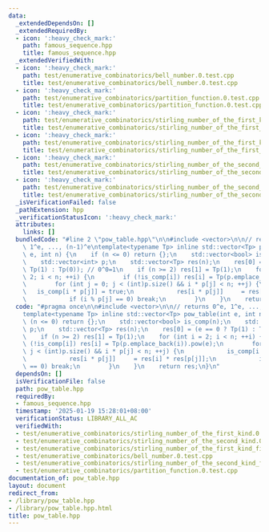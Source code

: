 ```yaml
---
data:
  _extendedDependsOn: []
  _extendedRequiredBy:
  - icon: ':heavy_check_mark:'
    path: famous_sequence.hpp
    title: famous_sequence.hpp
  _extendedVerifiedWith:
  - icon: ':heavy_check_mark:'
    path: test/enumerative_combinatorics/bell_number.0.test.cpp
    title: test/enumerative_combinatorics/bell_number.0.test.cpp
  - icon: ':heavy_check_mark:'
    path: test/enumerative_combinatorics/partition_function.0.test.cpp
    title: test/enumerative_combinatorics/partition_function.0.test.cpp
  - icon: ':heavy_check_mark:'
    path: test/enumerative_combinatorics/stirling_number_of_the_first_kind.0.test.cpp
    title: test/enumerative_combinatorics/stirling_number_of_the_first_kind.0.test.cpp
  - icon: ':heavy_check_mark:'
    path: test/enumerative_combinatorics/stirling_number_of_the_first_kind_fixed_k.0.test.cpp
    title: test/enumerative_combinatorics/stirling_number_of_the_first_kind_fixed_k.0.test.cpp
  - icon: ':heavy_check_mark:'
    path: test/enumerative_combinatorics/stirling_number_of_the_second_kind.0.test.cpp
    title: test/enumerative_combinatorics/stirling_number_of_the_second_kind.0.test.cpp
  - icon: ':heavy_check_mark:'
    path: test/enumerative_combinatorics/stirling_number_of_the_second_kind_fixed_k.0.test.cpp
    title: test/enumerative_combinatorics/stirling_number_of_the_second_kind_fixed_k.0.test.cpp
  _isVerificationFailed: false
  _pathExtension: hpp
  _verificationStatusIcon: ':heavy_check_mark:'
  attributes:
    links: []
  bundledCode: "#line 2 \"pow_table.hpp\"\n\n#include <vector>\n\n// returns 0^e,\
    \ 1^e, ..., (n-1)^e\ntemplate<typename Tp> inline std::vector<Tp> pow_table(int\
    \ e, int n) {\n    if (n <= 0) return {};\n    std::vector<bool> is_comp(n);\n\
    \    std::vector<int> p;\n    std::vector<Tp> res(n);\n    res[0] = (e == 0 ?\
    \ Tp(1) : Tp(0)); // 0^0=1\n    if (n >= 2) res[1] = Tp(1);\n    for (int i =\
    \ 2; i < n; ++i) {\n        if (!is_comp[i]) res[i] = Tp(p.emplace_back(i)).pow(e);\n\
    \        for (int j = 0; j < (int)p.size() && i * p[j] < n; ++j) {\n         \
    \   is_comp[i * p[j]] = true;\n            res[i * p[j]]     = res[i] * res[p[j]];\n\
    \            if (i % p[j] == 0) break;\n        }\n    }\n    return res;\n}\n"
  code: "#pragma once\n\n#include <vector>\n\n// returns 0^e, 1^e, ..., (n-1)^e\n\
    template<typename Tp> inline std::vector<Tp> pow_table(int e, int n) {\n    if\
    \ (n <= 0) return {};\n    std::vector<bool> is_comp(n);\n    std::vector<int>\
    \ p;\n    std::vector<Tp> res(n);\n    res[0] = (e == 0 ? Tp(1) : Tp(0)); // 0^0=1\n\
    \    if (n >= 2) res[1] = Tp(1);\n    for (int i = 2; i < n; ++i) {\n        if\
    \ (!is_comp[i]) res[i] = Tp(p.emplace_back(i)).pow(e);\n        for (int j = 0;\
    \ j < (int)p.size() && i * p[j] < n; ++j) {\n            is_comp[i * p[j]] = true;\n\
    \            res[i * p[j]]     = res[i] * res[p[j]];\n            if (i % p[j]\
    \ == 0) break;\n        }\n    }\n    return res;\n}\n"
  dependsOn: []
  isVerificationFile: false
  path: pow_table.hpp
  requiredBy:
  - famous_sequence.hpp
  timestamp: '2025-01-19 15:28:01+08:00'
  verificationStatus: LIBRARY_ALL_AC
  verifiedWith:
  - test/enumerative_combinatorics/stirling_number_of_the_first_kind.0.test.cpp
  - test/enumerative_combinatorics/stirling_number_of_the_second_kind.0.test.cpp
  - test/enumerative_combinatorics/stirling_number_of_the_first_kind_fixed_k.0.test.cpp
  - test/enumerative_combinatorics/bell_number.0.test.cpp
  - test/enumerative_combinatorics/stirling_number_of_the_second_kind_fixed_k.0.test.cpp
  - test/enumerative_combinatorics/partition_function.0.test.cpp
documentation_of: pow_table.hpp
layout: document
redirect_from:
- /library/pow_table.hpp
- /library/pow_table.hpp.html
title: pow_table.hpp
---
```

